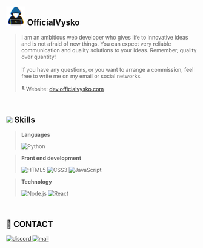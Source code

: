 
## <picture><img src = "https://github.com/0xAbdulKhalid/0xAbdulKhalid/raw/main/assets/mdImages/about_me.gif" width = 50px></picture> **OfficialVysko**

> I am an ambitious web developer who gives life to innovative ideas and is not afraid of new things. You can expect very reliable communication and quality solutions to your ideas. Remember, quality over quantity!
> <br><br>
> If you have any questions, or you want to arrange a commission, feel free to write me on my email or social networks.<br>
> <br>
> ┗ Website: [dev.officialvysko.com](https://dev.officialvysko.com)<br>

<br>

## <img src="https://media2.giphy.com/media/QssGEmpkyEOhBCb7e1/giphy.gif?cid=ecf05e47a0n3gi1bfqntqmob8g9aid1oyj2wr3ds3mg700bl&rid=giphy.gif" width ="25"><b> Skills</b>

<p align="center">
	
> **Languages**
>	
>    ![Python](https://img.shields.io/badge/Python-323540?style=for-the-badge&logo=python&logoColor=5294E2)
    
> **Front end development**
>
>   ![HTML5](https://img.shields.io/badge/HTML5-323540?style=for-the-badge&logo=html5&logoColor=5294E2)
>   ![CSS3](https://img.shields.io/badge/CSS-323540?style=for-the-badge&logo=css3&logoColor=5294E2)
>   ![JavaScript](https://img.shields.io/badge/JavaScript-323540?style=for-the-badge&logo=javascript&logoColor=5294E2)

> **Technology**
>
>    ![Node.js](https://img.shields.io/badge/Node.js-323540?style=for-the-badge&logo=node.js&logoColor=5294E2)
>    ![React](https://img.shields.io/badge/React-323540?style=for-the-badge&logo=react&logoColor=5294E2)
	
</p>

<br>

## 🤝 CONTACT

<a href="https://discord.com/users/611182964948074526" target="_blank">
<img src="https://img.shields.io/badge/DISCORD-323540?style=for-the-badge&logo=discord&logoColor=5294E2" alt=discord style="margin-bottom: 5px;"/>

<a href="mailto:dev.officialvysko@gmail.com" target="_blank">
<img src="https://img.shields.io/badge/GMAIL-323540?style=for-the-badge&logo=gmail&logoColor=5294E2" alt=mail style="margin-bottom: 5px;" />
